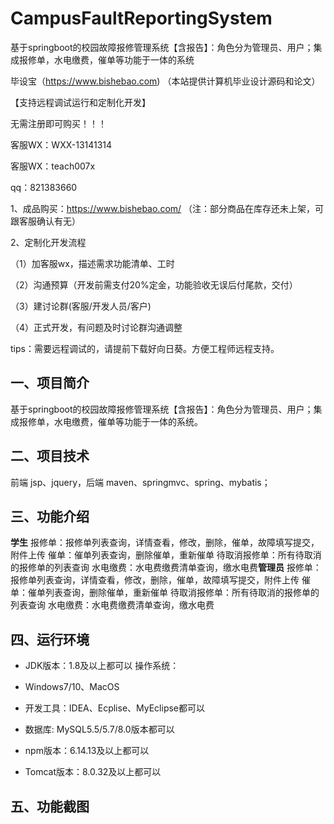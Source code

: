 # CampusFaultReportingSystem
 基于springboot的校园故障报修管理系统【含报告】：角色分为管理员、用户；集成报修单，水电缴费，催单等功能于一体的系统

毕设宝（https://www.bishebao.com) （本站提供计算机毕业设计源码和论文）

【支持远程调试运行和定制化开发】

无需注册即可购买！！！

客服WX：WXX-13141314

客服WX：teach007x

qq：821383660


1、成品购买：https://www.bishebao.com/ （注：部分商品在库存还未上架，可跟客服确认有无）

2、定制化开发流程

（1）加客服wx，描述需求功能清单、工时

（2）沟通预算（开发前需支付20%定金，功能验收无误后付尾款，交付）

（3）建讨论群(客服/开发人员/客户)

（4）正式开发，有问题及时讨论群沟通调整

tips：需要远程调试的，请提前下载好向日葵。方便工程师远程支持。
<h2>一、项目简介</h2>
基于springboot的校园故障报修管理系统【含报告】：角色分为管理员、用户；集成报修单，水电缴费，催单等功能于一体的系统。
<h2>二、项目技术</h2>
前端 jsp、jquery，后端 maven、springmvc、spring、mybatis；
<h2>三、功能介绍</h2>
<div class="markdown-heading" dir="auto">
<div class="markdown-heading" dir="auto"><strong>学生</strong>
报修单：报修单列表查询，详情查看，修改，删除，催单，故障填写提交，附件上传
催单：催单列表查询，删除催单，重新催单
待取消报修单：所有待取消的报修单的列表查询
水电缴费：水电费缴费清单查询，缴水电费<strong>管理员</strong>
报修单：报修单列表查询，详情查看，修改，删除，催单，故障填写提交，附件上传
催单：催单列表查询，删除催单，重新催单
待取消报修单：所有待取消的报修单的列表查询
水电缴费：水电费缴费清单查询，缴水电费

</div>
</div>
<h2>四、运行环境</h2>
<ul dir="auto">
 	<li>
<p dir="auto">JDK版本：1.8及以上都可以 操作系统：</p>
</li>
 	<li>
<p dir="auto">Windows7/10、MacOS</p>
</li>
 	<li>
<p dir="auto">开发工具：IDEA、Ecplise、MyEclipse都可以</p>
</li>
 	<li>
<p dir="auto">数据库: MySQL5.5/5.7/8.0版本都可以</p>
</li>
 	<li>
<p dir="auto">npm版本：6.14.13及以上都可以</p>
</li>
 	<li>
<p dir="auto">Tomcat版本：8.0.32及以上都可以</p>
</li>
</ul>
<h2>五、功能截图</h2>
<img class="aligncenter size-full wp-image" src="https://www.bishebao.com/wp-content/uploads/2024/07/Java毕业设计-基于springboot的校园故障报修管理系统【含报告】/result/image_1_1.png" alt="" />
<img class="aligncenter size-full wp-image" src="https://www.bishebao.com/wp-content/uploads/2024/07/Java毕业设计-基于springboot的校园故障报修管理系统【含报告】/result/image_2_2.png" alt="" />
<img class="aligncenter size-full wp-image" src="https://www.bishebao.com/wp-content/uploads/2024/07/Java毕业设计-基于springboot的校园故障报修管理系统【含报告】/result/image_3_3.png" alt="" />
<img class="aligncenter size-full wp-image" src="https://www.bishebao.com/wp-content/uploads/2024/07/Java毕业设计-基于springboot的校园故障报修管理系统【含报告】/result/image_4_4.png" alt="" />
<img class="aligncenter size-full wp-image" src="https://www.bishebao.com/wp-content/uploads/2024/07/Java毕业设计-基于springboot的校园故障报修管理系统【含报告】/result/image_5_5.png" alt="" />
<img class="aligncenter size-full wp-image" src="https://www.bishebao.com/wp-content/uploads/2024/07/Java毕业设计-基于springboot的校园故障报修管理系统【含报告】/result/image_6_6.png" alt="" />
<img class="aligncenter size-full wp-image" src="https://www.bishebao.com/wp-content/uploads/2024/07/Java毕业设计-基于springboot的校园故障报修管理系统【含报告】/result/image_7_7.png" alt="" />
<img class="aligncenter size-full wp-image" src="https://www.bishebao.com/wp-content/uploads/2024/07/Java毕业设计-基于springboot的校园故障报修管理系统【含报告】/result/image_8_8.png" alt="" />
<img class="aligncenter size-full wp-image" src="https://www.bishebao.com/wp-content/uploads/2024/07/Java毕业设计-基于springboot的校园故障报修管理系统【含报告】/result/image_9_9.png" alt="" />